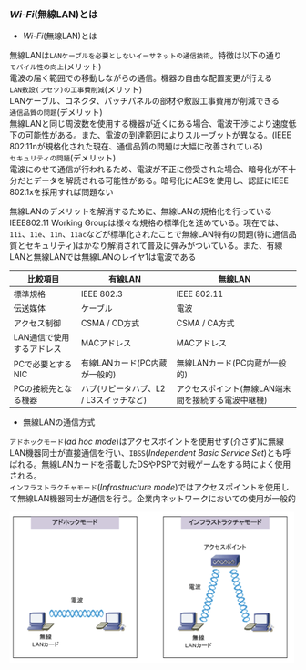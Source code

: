 ### *Wi-Fi*(無線LAN)とは

- *Wi-Fi*(無線LAN)とは

無線LANは`LANケーブルを必要としないイーサネットの通信技術`。特徴は以下の通り  
`モバイル性の向上`(メリット)  
電波の届く範囲での移動しながらの通信。機器の自由な配置変更が行える  
`LAN敷設(フセツ)の工事費削減`(メリット)  
LANケーブル、コネクタ、パッチパネルの部材や敷設工事費用が削減できる  
`通信品質の問題`(デメリット)  
無線LANと同じ周波数を使用する機器が近くにある場合、電波干渉により速度低下の可能性がある。また、電波の到達範囲によりスルーブットが異なる。(IEEE 802.11nが規格化された現在、通信品質の問題は大幅に改善されている)  
`セキュリティの問題`(デメリット)  
電波にのせて通信が行われるため、電波が不正に傍受された場合、暗号化が不十分だとデータを解読される可能性がある。暗号化にAESを使用し、認証にIEEE 802.1xを採用すれば問題ない

無線LANのデメリットを解消するために、無線LANの規格化を行っているIEEE802.11 Working Groupは様々な規格の標準化を進めている。現在では、`11i`、`11e`、`11n`、`11ac`などが標準化されたことで無線LAN特有の問題(特に通信品質とセキュリティ)はかなり解消されて普及に弾みがついている。また、有線LANと無線LANでは無線LANのレイヤ1は電波である

|比較項目|有線LAN|無線LAN|
|------|-------|------|
|標準規格|IEEE 802.3|IEEE 802.11|
|伝送媒体|ケーブル|電波|
|アクセス制御|CSMA / CD方式|CSMA / CA方式|
|LAN通信で使用するアドレス|MACアドレス|MACアドレス|
|PCで必要とするNIC|有線LANカード(PC内蔵が一般的)|無線LANカード(PC内蔵が一般的)|
|PCの接続先となる機器|ハブ(リピータハブ、L2 / L3スイッチなど)|アクセスポイント(無線LAN端末間を接続する電波中継機)|

- 無線LANの通信方式

`アドホックモード`(*ad hoc mode*)はアクセスポイントを使用せず(介さず)に無線LAN機器同士が直接通信を行い、`IBSS`(*Independent Basic Service Set*)とも呼ばれる。無線LANカードを搭載したDSやPSPで対戦ゲームをする時によく使用される。  
`インフラストラクチャモード`(*Infrastructure mode*)ではアクセスポイントを使用して無線LAN機器同士が通信を行う。企業内ネットワークにおいての使用が一般的

<img width="500" alt="" src="./images/通信方式.png">

